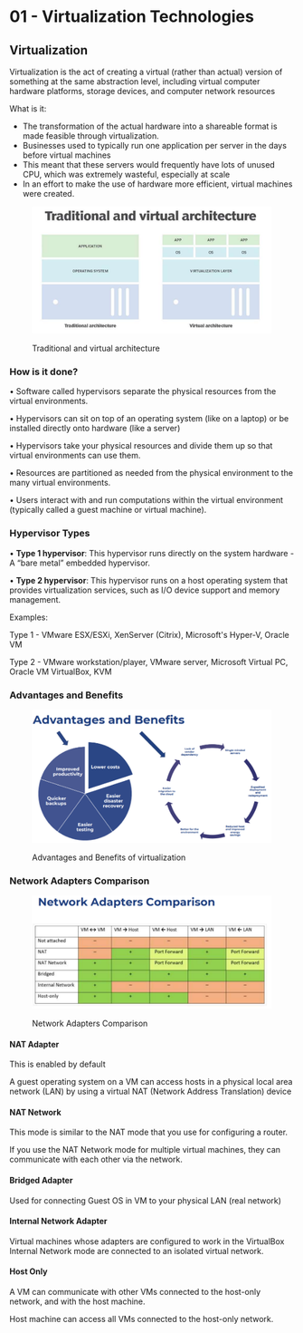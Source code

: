 # 01 - Virtualization Technologies

## Virtualization

Virtualization is the act of creating a virtual (rather than actual) version of something at the same abstraction level, including virtual computer hardware platforms, storage devices, and computer network resources

What is it:

* The transformation of the actual hardware into a shareable format is made feasible through virtualization.
* Businesses used to typically run one application per server in the days before virtual machines
* This meant that these servers would frequently have lots of unused CPU, which was extremely wasteful, especially at scale
* In an effort to make the use of hardware more efficient, virtual machines were created.



<figure><img src="../../.gitbook/assets/image (1) (1) (1) (1) (1) (1) (1) (1) (1) (1) (1) (1) (1) (1) (1) (1) (1) (1) (1) (1) (1) (1) (1) (1) (1) (1) (1) (1) (1) (1) (1) (1) (1) (1) (1) (1) (1) (1) (1) (1) (1) (1) (1) (1) (1) (1) (1) (1) (1) (1) (1) (1) (1).png" alt=""><figcaption><p>Traditional and virtual architecture</p></figcaption></figure>

### How is it done?

• Software called hypervisors separate the physical resources from the virtual environments.

• Hypervisors can sit on top of an operating system (like on a laptop) or be installed directly onto hardware (like a server)&#x20;

• Hypervisors take your physical resources and divide them up so that virtual environments can use them.&#x20;

• Resources are partitioned as needed from the physical environment to the many virtual environments.&#x20;

• Users interact with and run computations within the virtual environment (typically called a guest machine or virtual machine).

### Hypervisor Types

• **Type 1 hypervisor**: This hypervisor runs directly on the system hardware - A “bare metal” embedded hypervisor.&#x20;

• **Type 2 hypervisor**: This hypervisor runs on a host operating system that provides virtualization services, such as I/O device support and memory management.

Examples:

Type 1 - VMware ESX/ESXi, XenServer (Citrix), Microsoft's Hyper-V, Oracle VM

Type 2 - VMware workstation/player, VMware server, Microsoft Virtual PC, Oracle VM VirtualBox, KVM

### Advantages and Benefits

<figure><img src="../../.gitbook/assets/image (2) (1) (1) (1) (1) (1) (1) (1) (1) (1) (1) (1) (1) (1) (1) (1) (1) (1) (1) (1) (1) (1) (1) (1) (1) (1) (1) (1) (1) (1).png" alt=""><figcaption><p>Advantages and Benefits of virtualization</p></figcaption></figure>

### Network Adapters Comparison

<figure><img src="../../.gitbook/assets/image (1) (1) (1) (1) (1) (1) (1) (1) (1) (1) (1) (1) (1) (1) (1) (1) (1) (1) (1) (1) (1) (1) (1) (1) (1) (1) (1) (1) (1) (1) (1) (1) (1) (1) (1) (1) (1) (1) (1) (1) (1) (1) (1) (1) (1) (1) (1) (1) (1) (1) (1).png" alt=""><figcaption><p>Network Adapters Comparison</p></figcaption></figure>

#### NAT Adapter

This is enabled by default

A guest operating system on a VM can access hosts in a physical local area network (LAN) by using a virtual NAT (Network Address Translation) device

#### NAT Network

This mode is similar to the NAT mode that you use for configuring a router.&#x20;

If you use the NAT Network mode for multiple virtual machines, they can communicate with each other via the network.

#### Bridged Adapter

Used for connecting Guest OS in VM to your physical LAN (real network)

#### Internal Network Adapter

Virtual machines whose adapters are configured to work in the VirtualBox Internal Network mode are connected to an isolated virtual network.

#### Host Only

A VM can communicate with other VMs connected to the host-only network, and with the host machine.

Host machine can access all VMs connected to the host-only network.
